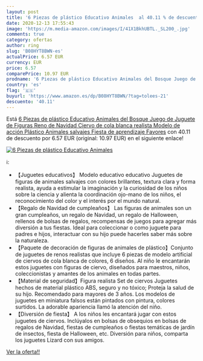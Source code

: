 ```yaml
---
layout: post
title: '6 Piezas de plástico Educativo Animales  al 40.11 % de descuento'
date: 2020-12-13 17:55:43
image: 'https://m.media-amazon.com/images/I/41X1BkhUBTL._SL200_.jpg'
comments: true
category: ofertas
author: ring
slug: 'B08HYT8BWN-es'
actualPrice: 6.57 EUR
currency: EUR
price: 6.57
comparePrice: 10.97 EUR
prodname: '6 Piezas de plástico Educativo Animales del Bosque Juego de Juguete de Figuras Reno de Navidad Ciervo de cola blanca realista Modelo de acción Plástico Animales salvajes Fiesta de aprendizaje Favores'
country: 'es'
flag: '🇪🇸'
buyurl: 'https://www.amazon.es/dp/B08HYT8BWN/?tag=tolees-21'
descuento: '40.11'
---
```


Está [6 Piezas de plástico Educativo Animales del Bosque Juego de Juguete de Figuras Reno de Navidad Ciervo de cola blanca realista Modelo de acción Plástico Animales salvajes Fiesta de aprendizaje Favores](https://www.amazon.es/dp/B08HYT8BWN/?tag=tolees-21) con 40.11 de descuento por 6.57 EUR (original: 10.97 EUR) en el siguiente enlace!

[![6 Piezas de plástico Educativo Animales ](https://m.media-amazon.com/images/I/41X1BkhUBTL._SL200_.jpg)](https://www.amazon.es/dp/B08HYT8BWN/?tag=tolees-21)

ℹ️:

- 【Juguetes educativos】 Modelo educativo educativo Juguetes de figuras de animales salvajes con colores brillantes, textura clara y forma realista, ayuda a estimular la imaginación y la curiosidad de los niños sobre la ciencia y alienta la coordinación ojo-mano de los niños, el reconocimiento del color y el interés por el mundo natural.
- 【Regalo de Navidad de cumpleaños】 Las figuras de animales son un gran cumpleaños, un regalo de Navidad, un regalo de Halloween, rellenos de bolsas de regalos, recompensas de juegos para agregar más diversión a tus fiestas. Ideal para coleccionar o como juguete para padres e hijos, interactuar con su hijo puede hacerles saber más sobre la naturaleza.
- 【Paquete de decoración de figuras de animales de plástico】Conjunto de juguetes de renos realistas que incluye 6 piezas de modelo artificial de ciervos de cola blanca de colores, 6 diseños. Al niño le encantarán estos juguetes con figuras de ciervo, diseñados para maestros, niños, coleccionistas y amantes de los animales en todas partes.
- 【Material de seguridad】Figura realista Set de ciervos Juguetes hechos de material plástico ABS, seguro y no tóxico; Proteja la salud de su hijo. Recomendado para mayores de 3 años. Los modelos de juguetes en miniatura falsos están pintados con pintura, colores surtidos. La adorable apariencia llamó la atención del niño.
- 【Diversión de fiesta】 A los niños les encantará jugar con estos juguetes de ciervos. Inclúyalos en bolsas de obsequios en bolsas de regalos de Navidad, fiestas de cumpleaños o fiestas temáticas de jardín de insectos, fiesta de Halloween, etc. Diversión para niños, comparta los juguetes Lizard con sus amigos.

[Ver la oferta!!](https://www.amazon.es/dp/B08HYT8BWN/?tag=tolees-21)
